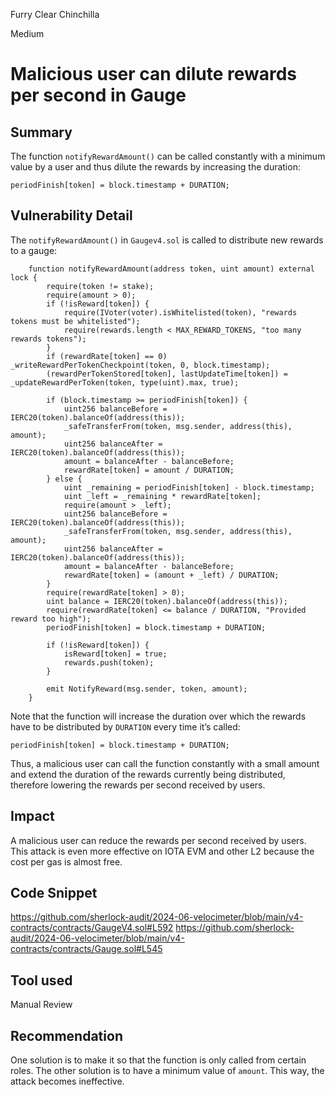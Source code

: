 Furry Clear Chinchilla

Medium

# Malicious user can dilute rewards per second in Gauge

## Summary

The function `notifyRewardAmount()` can be called constantly with a minimum value by a user and thus dilute the rewards by increasing the duration:

```solidity
periodFinish[token] = block.timestamp + DURATION;
```

## Vulnerability Detail

The `notifyRewardAmount()` in `Gaugev4.sol` is called to distribute new rewards to a gauge:

```solidity
    function notifyRewardAmount(address token, uint amount) external lock {
        require(token != stake);
        require(amount > 0);
        if (!isReward[token]) {
            require(IVoter(voter).isWhitelisted(token), "rewards tokens must be whitelisted");
            require(rewards.length < MAX_REWARD_TOKENS, "too many rewards tokens");
        }
        if (rewardRate[token] == 0) _writeRewardPerTokenCheckpoint(token, 0, block.timestamp);
        (rewardPerTokenStored[token], lastUpdateTime[token]) = _updateRewardPerToken(token, type(uint).max, true);
  
        if (block.timestamp >= periodFinish[token]) {
            uint256 balanceBefore = IERC20(token).balanceOf(address(this));
            _safeTransferFrom(token, msg.sender, address(this), amount);
            uint256 balanceAfter = IERC20(token).balanceOf(address(this));
            amount = balanceAfter - balanceBefore;
            rewardRate[token] = amount / DURATION;
        } else {
            uint _remaining = periodFinish[token] - block.timestamp;
            uint _left = _remaining * rewardRate[token];
            require(amount > _left);
            uint256 balanceBefore = IERC20(token).balanceOf(address(this));
            _safeTransferFrom(token, msg.sender, address(this), amount);
            uint256 balanceAfter = IERC20(token).balanceOf(address(this));
            amount = balanceAfter - balanceBefore;
            rewardRate[token] = (amount + _left) / DURATION;
        }
        require(rewardRate[token] > 0);
        uint balance = IERC20(token).balanceOf(address(this));
        require(rewardRate[token] <= balance / DURATION, "Provided reward too high");
        periodFinish[token] = block.timestamp + DURATION;   

        if (!isReward[token]) {
            isReward[token] = true;
            rewards.push(token);
        }

        emit NotifyReward(msg.sender, token, amount);
    }
```

Note that the function will increase the duration over which the rewards have to be distributed by `DURATION` every time it’s called:

```solidity
periodFinish[token] = block.timestamp + DURATION;
```

Thus, a malicious user can call the function constantly with a small amount and extend the duration of the rewards currently being distributed, therefore lowering the rewards per second received by users.
## Impact

A malicious user can reduce the rewards per second received by users. This attack is even more effective on IOTA EVM and other L2 because the cost per gas is almost free.
## Code Snippet

https://github.com/sherlock-audit/2024-06-velocimeter/blob/main/v4-contracts/contracts/GaugeV4.sol#L592
https://github.com/sherlock-audit/2024-06-velocimeter/blob/main/v4-contracts/contracts/Gauge.sol#L545

## Tool used

Manual Review

## Recommendation

One solution is to make it so that the function is only called from certain roles. The other solution is to have a minimum value of `amount`. This way, the attack becomes ineffective.
